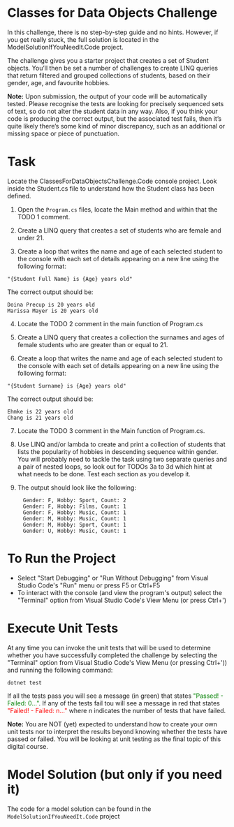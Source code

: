 # Classes for Data Objects Challenge
In this challenge, there is no step-by-step guide and no hints. However, if you get really stuck, the full solution is located in the ModelSolutionIfYouNeedIt.Code project.

The challenge gives you a starter project that creates a set of Student objects. You’ll then be set a number of challenges to create LINQ queries that return filtered and grouped collections of students, based on their gender, age, and favourite hobbies.

__Note:__ Upon submission, the output of your code will be automatically tested. Please recognise the tests are looking for precisely sequenced sets of text, so do not alter the student data in any way. Also, if you think your code is producing the correct output, but the associated test fails, then it’s quite likely there’s some kind of minor discrepancy, such as an additional or missing space or piece of punctuation.

# Task
Locate the ClassesForDataObjectsChallenge.Code console project. Look inside the Student.cs file to understand how the Student class has been defined.

1.  Open the ```Program.cs``` files, locate the Main method and within that the TODO 1 comment.

2.  Create a LINQ query that creates a set of students who are female and under 21. 

3.  Create a loop that writes the name and age of each selected student to the console with each set of details appearing on a new line using the following format:

```
"{Student Full Name} is {Age} years old"
```

The correct output should be:

```
Doina Precup is 20 years old
Marissa Mayer is 20 years old
```

4. Locate the TODO 2 comment in the main function of Program.cs

5. Create a LINQ query that creates a collection the surnames and ages of female students who are greater than or equal to 21.

6. Create a loop that writes the name and age of each selected student to the console with each set of details appearing on a new line using the following format:

```
"{Student Surname} is {Age} years old"
```

The correct output should be:

```    
Ehmke is 22 years old
Chang is 21 years old
```

7. Locate the TODO 3 comment in the Main function of Program.cs.

8. Use LINQ and/or lambda to create and print a collection of students that lists the popularity of hobbies in descending sequence within gender. You will probably need to tackle the task using two separate queries and a pair of nested loops, so look out for TODOs 3a to 3d which hint at what needs to be done. Test each section as you develop it.

9. The output should look like the following:

```
     Gender: F, Hobby: Sport, Count: 2
     Gender: F, Hobby: Films, Count: 1
     Gender: F, Hobby: Music, Count: 1
     Gender: M, Hobby: Music, Count: 1
     Gender: M, Hobby: Sport, Count: 1
     Gender: U, Hobby: Music, Count: 1
```

# To Run the Project
-  Select "Start Debugging" or "Run Without Debugging" from Visual Studio Code's "Run" menu or press F5 or Ctrl+F5
-  To interact with the console (and view the program's output) select the "Terminal" option from Visual Studio Code's View Menu (or press Ctrl+')  

# Execute Unit Tests
At any time you can invoke the unit tests that will be used to determine whether you have successfully completed the challenge by selecting the "Terminal" option from Visual Studio Code's View Menu (or pressing Ctrl+')) and running the following command:

```
dotnet test
```
If all the tests pass you will see a message (in green) that states <span style="color:green">"Passed!  - Failed:   0..."</span>. If any of the tests fail tou will see a message in red that states <span style="color:red">"Failed! - Failed:    n..."</span> where n indicates the number of tests that have failed.

__Note:__ You are NOT (yet) expected to understand how to create your own unit tests nor to interpret the results beyond knowing whether the tests have passed or failed. You will be looking at unit testing as the final topic of this digital course.

# Model Solution (__but only if you need it__)
The code for a model solution can be found in the ```ModelSolutionIfYouNeedIt.Code``` project 